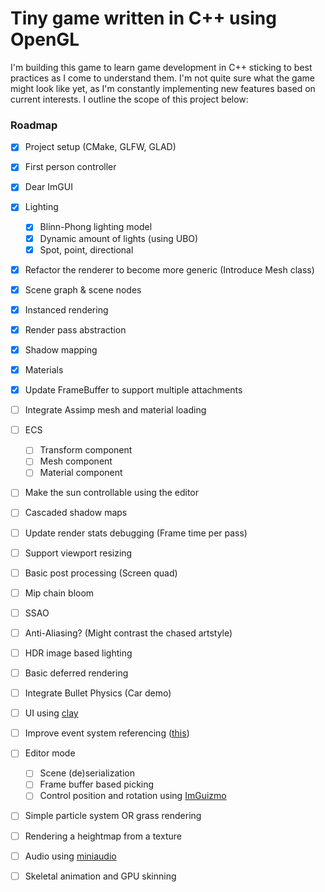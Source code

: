 # Tiny game written in C++ using OpenGL
I'm building this game to learn game development in C++ sticking to best practices as I come to understand them. I'm not quite sure what the game might look like yet, as I'm constantly implementing new features based on current interests. I outline the scope of this project below:

### Roadmap
- [x] Project setup (CMake, GLFW, GLAD)
- [x] First person controller
- [x] Dear ImGUI
- [x] Lighting
    - [x] Blinn-Phong lighting model
    - [x] Dynamic amount of lights (using UBO)
    - [x] Spot, point, directional
- [x] Refactor the renderer to become more generic (Introduce Mesh class)
- [x] Scene graph & scene nodes
- [x] Instanced rendering
- [x] Render pass abstraction
- [x] Shadow mapping
- [x] Materials
- [x] Update FrameBuffer to support multiple attachments
- [ ] Integrate Assimp mesh and material loading
- [ ] ECS
    - [ ] Transform component
    - [ ] Mesh component
    - [ ] Material component
- [ ] Make the sun controllable using the editor
- [ ] Cascaded shadow maps 
- [ ] Update render stats debugging (Frame time per pass)
- [ ] Support viewport resizing
- [ ] Basic post processing (Screen quad)
- [ ] Mip chain bloom
- [ ] SSAO
- [ ] Anti-Aliasing? (Might contrast the chased artstyle)
- [ ] HDR image based lighting
- [ ] Basic deferred rendering
- [ ] Integrate Bullet Physics (Car demo)
- [ ] UI using [clay](https://github.com/nicbarker/clay)
- [ ] Improve event system referencing ([this](https://github.com/TheCherno/Hazel/blob/1feb70572fa87fa1c4ba784a2cfeada5b4a500db/Hazel/src/Hazel/Core/Base.h#L26))
- [ ] Editor mode
    - [ ] Scene (de)serialization
    - [ ] Frame buffer based picking
    - [ ] Control position and rotation using [ImGuizmo](https://github.com/CedricGuillemet/ImGuizmo)
- [ ] Simple particle system OR grass rendering
- [ ] Rendering a heightmap from a texture
- [ ] Audio using [miniaudio](https://github.com/mackron/miniaudio)
- [ ] Skeletal animation and GPU skinning





